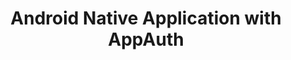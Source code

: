 ---
layout: software
title: Android Native Application with AppAuth
language: Java
excerpt: Sample application for communicating with OAuth 2.0 and OpenID Connect providers. Demonstrates single-sign-on (SSO) with AppAuth for Android.
github_url: https://github.com/oktadeveloper/okta-openidconnect-appauth-sample-android
weight: 3
---